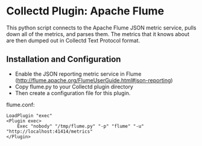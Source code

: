 Collectd Plugin: Apache Flume
=============================

This python script connects to the Apache Flume JSON metric service, pulls down all
of the metrics, and parses them. The metrics that it knows about are then dumped out
in Collectd Text Protocol format.

Installation and Configuration
------------------------------

* Enable the JSON reporting metric service in Flume (http://flume.apache.org/FlumeUserGuide.html#json-reporting)
* Copy flume.py to your Collectd plugin directory
* Then create a configuration file for this plugin.

flume.conf:
   
    LoadPlugin "exec"
    <Plugin exec>
        Exec "nobody" "/tmp/flume.py" "-p" "flume" "-u" "http://localhost:41414/metrics"
    </Plugin>
